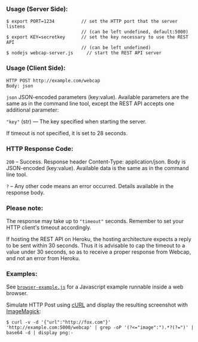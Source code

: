 ### Usage (Server Side):

    $ export PORT=1234          // set the HTTP port that the server listens
                                // (can be left undefined, default:5000)
    $ export KEY=secretkey      // set the key necessary to use the REST API
                                // (can be left undefined)
    $ nodejs webcap-server.js     // start the REST API server

### Usage (Client Side):

    HTTP POST http://example.com/webcap
    Body: json
    
`json` JSON-encoded parameters (key:value). Available parameters are the same as in the command line tool, except the REST API accepts one additional parameter:

`"key"` (str) — The key specified when starting the server.

If timeout is not specified, it is set to 28 seconds.

### HTTP Response Code:

`200` – Success. Response header Content-Type: application/json. Body is JSON-encoded (key:value). Available data is the same as in the command line tool.

`?` – Any other code means an error occurred. Details available in the response body.

### Please note:

The response may take up to `"timeout"` seconds. Remember to set your HTTP client's timeout accordingly.

If hosting the REST API on Heroku, the hosting architecture expects a reply to be sent within 30 seconds. Thus it is advisable to cap the timeout to a value under 30 seconds, so as to receive a proper response from Webcap, and not an error from Heroku. 

### Examples:

See [`browser-example.js`](https://bitbucket.org/gima/webcap/src/master/documentation/browser-example.js) for a Javascript example runnable inside  a web browser.

Simulate HTTP Post using [cURL][curl] and display the resulting screenshot with [ImageMagick][imagemagick]:  

    $ curl -v -d '{"url":"http://fox.com"}' 'http://example.com:5000/webcap' | grep -oP '(?<="image":").*?(?=")' | base64 -d | display png:-

  [curl]: http://curl.haxx.se/
  [imagemagick]: http://www.imagemagick.org
